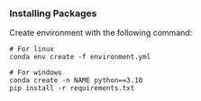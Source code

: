 ### Installing Packages

Create environment with the following command:

```
# For linux
conda env create -f environment.yml

# For windows
conda create -n NAME python==3.10
pip install -r requirements.txt
```
